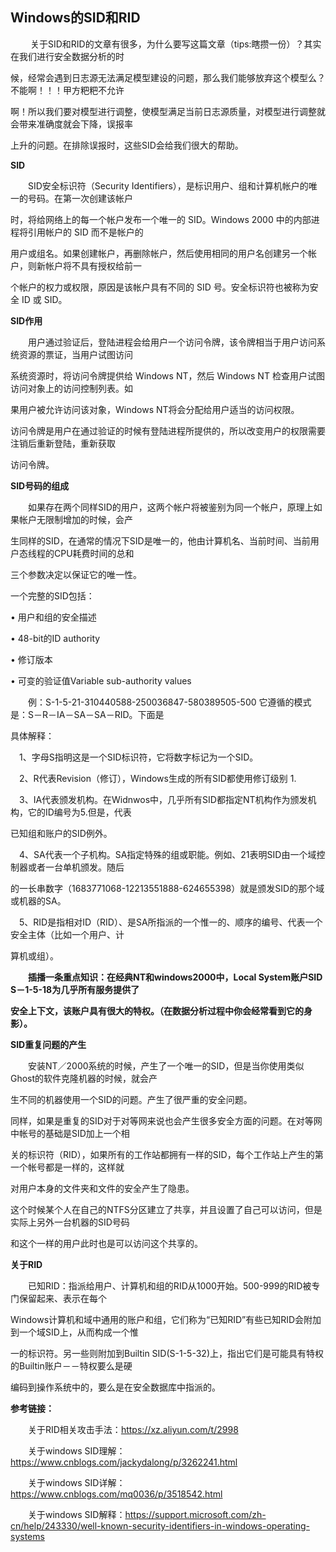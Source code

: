 ## Windows的SID和RID

&ensp; &ensp;&ensp;&ensp;关于SID和RID的文章有很多，为什么要写这篇文章（tips:瞎攒一份）？其实在我们进行安全数据分析的时

候，经常会遇到日志源无法满足模型建设的问题，那么我们能够放弃这个模型么？不能啊！！！甲方粑粑不允许

啊！所以我们要对模型进行调整，使模型满足当前日志源质量，对模型进行调整就会带来准确度就会下降，误报率

上升的问题。在排除误报时，这些SID会给我们很大的帮助。

**SID**

&ensp;&ensp;&ensp;&ensp;SID安全标识符（Security Identifiers），是标识用户、组和计算机帐户的唯一的号码。在第一次创建该帐户

时，将给网络上的每一个帐户发布一个唯一的 SID。Windows 2000 中的内部进程将引用帐户的 SID 而不是帐户的

用户或组名。如果创建帐户，再删除帐户，然后使用相同的用户名创建另一个帐户，则新帐户将不具有授权给前一

个帐户的权力或权限，原因是该帐户具有不同的 SID 号。安全标识符也被称为安全 ID 或 SID。

**SID作用**

&ensp;&ensp;&ensp;&ensp;用户通过验证后，登陆进程会给用户一个访问令牌，该令牌相当于用户访问系统资源的票证，当用户试图访问

系统资源时，将访问令牌提供给 Windows NT，然后 Windows NT 检查用户试图访问对象上的访问控制列表。如

果用户被允许访问该对象，Windows NT将会分配给用户适当的访问权限。 

​    访问令牌是用户在通过验证的时候有登陆进程所提供的，所以改变用户的权限需要注销后重新登陆，重新获取

访问令牌。

**SID号码的组成**

&ensp;&ensp;&ensp;&ensp;如果存在两个同样SID的用户，这两个帐户将被鉴别为同一个帐户，原理上如果帐户无限制增加的时候，会产

生同样的SID，在通常的情况下SID是唯一的，他由计算机名、当前时间、当前用户态线程的CPU耗费时间的总和

三个参数决定以保证它的唯一性。

一个完整的SID包括：

• 用户和组的安全描述

• 48-bit的ID authority

• 修订版本

• 可变的验证值Variable sub-authority values

&ensp;&ensp;&ensp;&ensp;例：S-1-5-21-310440588-250036847-580389505-500 它遵循的模式是：S－R－IA－SA－SA－RID。下面是

具体解释：

   &ensp;&ensp;1、字母S指明这是一个SID标识符，它将数字标记为一个SID。

   &ensp;&ensp;2、R代表Revision（修订），Windows生成的所有SID都使用修订级别 1.

   &ensp;&ensp;3、IA代表颁发机构。在Widnwos中，几乎所有SID都指定NT机构作为颁发机构，它的ID编号为5.但是，代表

已知组和账户的SID例外。

   &ensp;&ensp;4、SA代表一个子机构。SA指定特殊的组或职能。例如、21表明SID由一个域控制器或者一台单机颁发。随后

的一长串数字（1683771068-12213551888-624655398）就是颁发SID的那个域或机器的SA。

   &ensp;&ensp;5、RID是指相对ID（RID）、是SA所指派的一个惟一的、顺序的编号、代表一个安全主体（比如一个用户、计

算机或组）。



&ensp;&ensp;&ensp;&ensp;**插播一条重点知识：在经典NT和windows2000中，Local System账户SID S－1-5-18为几乎所有服务提供了**

**安全上下文，该账户具有很大的特权。（在数据分析过程中你会经常看到它的身影）。**

 

**SID重复问题的产生** 

&ensp;&ensp;&ensp;&ensp;安装NT／2000系统的时候，产生了一个唯一的SID，但是当你使用类似Ghost的软件克隆机器的时候，就会产

生不同的机器使用一个SID的问题。产生了很严重的安全问题。 

 同样，如果是重复的SID对于对等网来说也会产生很多安全方面的问题。在对等网中帐号的基础是SID加上一个相

关的标识符（RID），如果所有的工作站都拥有一样的SID，每个工作站上产生的第一个帐号都是一样的，这样就

对用户本身的文件夹和文件的安全产生了隐患。 

 这个时候某个人在自己的NTFS分区建立了共享，并且设置了自己可以访问，但是实际上另外一台机器的SID号码

和这个一样的用户此时也是可以访问这个共享的。 

 

**关于RID**

&ensp;&ensp;&ensp;&ensp;已知RID：指派给用户、计算机和组的RID从1000开始。500-999的RID被专门保留起来、表示在每个

Windows计算机和域中通用的账户和组，它们称为“已知RID”有些已知RID会附加到一个域SID上，从而构成一个惟

一的标识符。另一些则附加到Builtin SID(S-1-5-32)上，指出它们是可能具有特权的Builtin账户－－特权要么是硬

编码到操作系统中的，要么是在安全数据库中指派的。 

**参考链接：**

&ensp;&ensp;&ensp;&ensp;关于RID相关攻击手法：https://xz.aliyun.com/t/2998

&ensp;&ensp;&ensp;&ensp;关于windows SID理解：https://www.cnblogs.com/jackydalong/p/3262241.html

&ensp;&ensp;&ensp;&ensp;关于windows SID详解：https://www.cnblogs.com/mq0036/p/3518542.html

&ensp;&ensp;&ensp;&ensp;关于windows SID解释：https://support.microsoft.com/zh-cn/help/243330/well-known-security-identifiers-in-windows-operating-systems

 